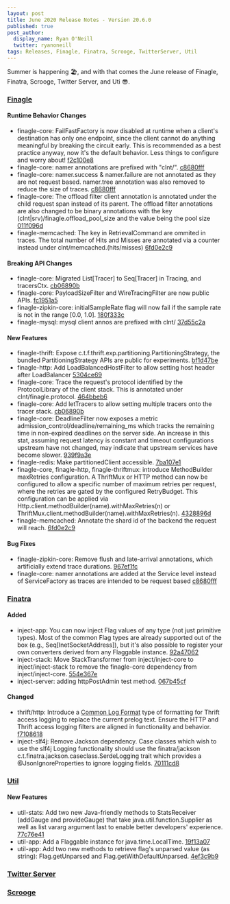 ```yaml
---
layout: post
title: June 2020 Release Notes - Version 20.6.0
published: true
post_author:
  display_name: Ryan O'Neill
  twitter: ryanoneill
tags: Releases, Finagle, Finatra, Scrooge, TwitterServer, Util
---
```


Summer is happening 🏖️, and with that comes the June release of Finagle, Finatra, Scrooge, Twitter Server, and Uti 😎.

### [Finagle](https://github.com/twitter/finagle/)

#### Runtime Behavior Changes

-   finagle-core: FailFastFactory is now disabled at runtime when a client's destination has only
    one endpoint, since the client cannot do anything meaningful by breaking the circuit early.
    This is recommended as a best practice anyway, now it's the default behavior. Less things
    to configure and worry about! [f2c100e8](https://github.com/twitter/finagle/commit/f2c100e8c1ba2edd737f10aa698ac80313d11195)
-   finagle-core: namer annotations are prefixed with "clnt/". [c8680fff](https://github.com/twitter/finagle/commit/c8680fffd9f1c9ef9000d3f58d2cad823addabba)
-   finagle-core: namer.success & namer.failure are not annotated as they are not request based.
    namer.tree annotation was also removed to reduce the size of traces. [c8680fff](https://github.com/twitter/finagle/commit/c8680fffd9f1c9ef9000d3f58d2cad823addabba)
-   finagle-core: The offload filter client annotation is annotated under the child request span instead of
    its parent. The offload filter annotations are also changed to be binary annotations with the key
    (clnt|srv)/finagle.offload\_pool\_size and the value being the pool size [011f096d](https://github.com/twitter/finagle/commit/011f096dd8d078ea21fa02f1801855d656e06a7f)
-   finagle-memcached: The key in RetrievalCommand are ommited in traces. The total number of Hits
    and Misses are annotated via a counter instead under clnt/memcached.(hits/misses) [6fd0e2c9](https://github.com/twitter/finagle/commit/6fd0e2c91bab44784138a731f31d72e36ed1b253)

#### Breaking API Changes

-   finagle-core: Migrated List\[Tracer\] to Seq\[Tracer\] in Tracing, and tracersCtx.
    [cb06890b](https://github.com/twitter/finagle/commit/cb06890b78bf8c2b08e8c05e1fbb4cc99634e9d4)
-   finagle-core: PayloadSizeFilter and WireTracingFilter are now public APIs.
    [fc1951a5](https://github.com/twitter/finagle/commit/fc1951a51ba5b67983fabfa05508dc757bfdf95c)
-   finagle-zipkin-core: initialSampleRate flag will now fail if the sample rate is not in the range
    \[0.0, 1.0\]. [180f333c](https://github.com/twitter/finagle/commit/180f333c32c4937d0f3908ac6c9e427d39394db3)
-   finagle-mysql: mysql client annos are prefixed with clnt/ [37d55c2a](https://github.com/twitter/finagle/commit/37d55c2a7dacb821baf63f6447ce57d5bf6f19fc)

#### New Features

-   finagle-thrift: Expose c.t.f.thrift.exp.partitioning.PartitioningStrategy,
    the bundled PartitioningStrategy APIs are public for experiments.
    [bf1d47be](https://github.com/twitter/finagle/commit/bf1d47be286e804758bbf55230f795952733a7d8)
-   finagle-http: Add LoadBalancedHostFilter to allow setting host header after LoadBalancer
    [5304ce69](https://github.com/twitter/finagle/commit/5304ce691590d4946e13fd353888ff3951379bd8)
-   finagle-core: Trace the request's protocol identified by the ProtocolLibrary of the client
    stack. This is annotated under clnt/finagle.protocol. [464bbeb6](https://github.com/twitter/finagle/commit/464bbeb61e2f0f43c2f8d2168cc4330d95d0f39e)
-   finagle-core: Add letTracers to allow setting multiple tracers onto the tracer stack.
    [cb06890b](https://github.com/twitter/finagle/commit/cb06890b78bf8c2b08e8c05e1fbb4cc99634e9d4)
-   finagle-core: DeadlineFilter now exposes a metric admission\_control/deadline/remaining\_ms
    which tracks the remaining time in non-expired deadlines on the server side. An increase in this
    stat, assuming request latency is constant and timeout configurations upstream have not changed,
    may indicate that upstream services have become slower. [939f9a3e](https://github.com/twitter/finagle/commit/939f9a3eae96b3916f80989e11f0720ecb03dbf6)
-   finagle-redis: Make partitionedClient accessible. [7ba107e1](https://github.com/twitter/finagle/commit/7ba107e1bc329b55acfa701671bbf65b77c73e58)
-   finagle-core, finagle-http, finagle-thriftmux: introduce MethodBuilder maxRetries
    configuration. A ThriftMux or HTTP method can now be configured to allow a specific number of
    maximum retries per request, where the retries are gated by the configured RetryBudget. This
    configuration can be applied via Http.client.methodBuilder(name).withMaxRetries(n) or
    ThriftMux.client.methodBuilder(name).withMaxRetries(n). [4328896d](https://github.com/twitter/finagle/commit/4328896dfcf30b8509706a38c0931e71015ece6e)
-   finagle-memcached: Annotate the shard id of the backend the request will reach. [6fd0e2c9](https://github.com/twitter/finagle/commit/6fd0e2c91bab44784138a731f31d72e36ed1b253)

#### Bug Fixes

-   finagle-zipkin-core: Remove flush and late-arrival annotations, which artificially extend
    trace durations. [967ef1fc](https://github.com/twitter/finagle/commit/967ef1fcc96d025f5dede722109b1436370e0f22)
-   finagle-core: namer annotations are added at the Service level instead of ServiceFactory as
    traces are intended to be request based [c8680fff](https://github.com/twitter/finagle/commit/c8680fffd9f1c9ef9000d3f58d2cad823addabba)

### [Finatra](https://github.com/twitter/finatra/)

#### Added

-   inject-app: You can now inject Flag values of any type (not just primitive types). Most of the
    common Flag types are already supported out of the box (e.g., Seq\[InetSocketAddress\]), but it's
    also possible to register your own converters derived from any Flaggable instance.
    [92a47062](https://github.com/twitter/finatra/commit/92a470625c8803abba19206ac3260af35243790e)
-   inject-stack: Move StackTransformer from inject/inject-core to inject/inject-stack to
    remove the finagle-core dependency from inject/inject-core. [554e367e](https://github.com/twitter/finatra/commit/554e367e1439b40a6adb509565b4d37929892a5a)
-   inject-server: adding httpPostAdmin test method. [067b45cf](https://github.com/twitter/finatra/commit/067b45cfe2fc82d4f545ef69b308fa79cc6fabfb)

#### Changed

-   thrift/http: Introduce a [Common Log Format](https://en.wikipedia.org/wiki/Common_Log_Format)
    type of formatting for Thrift access logging to replace the current prelog text. Ensure
    the HTTP and Thrift access logging filters are aligned in functionality and behavior.
    [f7108618](https://github.com/twitter/finatra/commit/f7108618643a130e40d9fb6d3327f384bf2c23d9)
-   inject-slf4j: Remove Jackson dependency. Case classes which wish to use the slf4j Logging
    functionality should use the finatra/jackson c.t.finatra.jackson.caseclass.SerdeLogging
    trait which provides a @JsonIgnoreProperties to ignore logging fields. [70111cd8](https://github.com/twitter/finatra/commit/70111cd8fb1a5ac6ed7268c0b8967b35a74d9e2e)

### [Util](https://github.com/twitter/util/)

#### New Features

-   util-stats: Add two new Java-friendly methods to StatsReceiver (addGauge and provideGauge)
    that take java.util.function.Supplier as well as list vararg argument last to enable better
    developers' experience. [77c76e41](https://github.com/twitter/util/commit/77c76e418bea0b1ef43168cde73ae30a69fa0cc5)
-   util-app: Add a Flaggable instance for java.time.LocalTime. [19f13a07](https://github.com/twitter/util/commit/19f13a075adeeffd6ef1449e7050eff5e3b070e3)
-   util-app: Add two new methods to retrieve flag's unparsed value (as string): Flag.getUnparsed
    and Flag.getWithDefaultUnparsed. [4ef3c9b9](https://github.com/twitter/util/commit/4ef3c9b99a6421cb1b28ebf5355582efb4392665)

### [Twitter Server](https://github.com/twitter/twitter-server/)

### [Scrooge](https://github.com/twitter/scrooge/)

